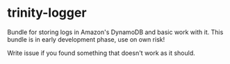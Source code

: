 # trinity-logger
Bundle for storing logs in Amazon's DynamoDB and basic work with it.
This bundle is in early development phase, use on own risk!

Write issue if you found something that doesn't work as it should.
